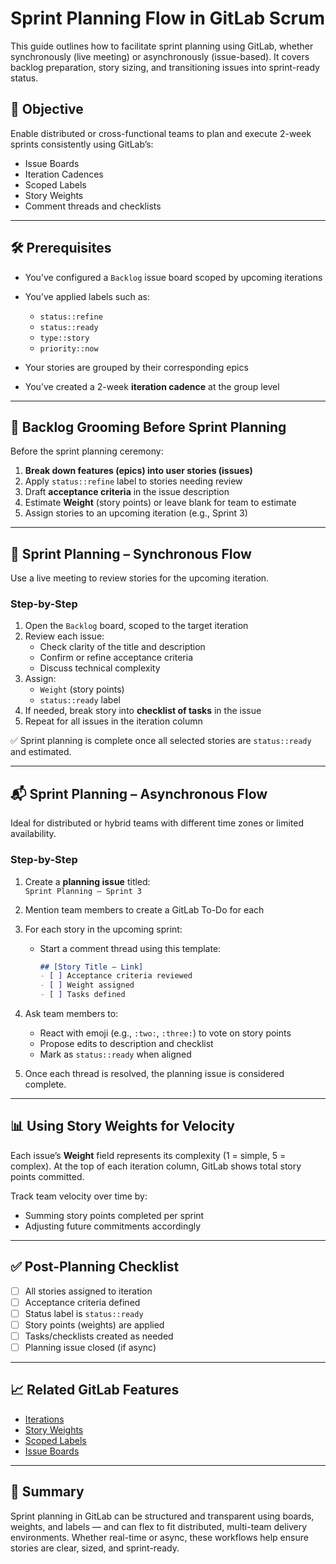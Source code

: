 # Sprint Planning Flow in GitLab Scrum

This guide outlines how to facilitate sprint planning using GitLab, whether synchronously (live meeting) or asynchronously (issue-based). It covers backlog preparation, story sizing, and transitioning issues into sprint-ready status.

## 🎯 Objective

Enable distributed or cross-functional teams to plan and execute 2-week sprints consistently using GitLab’s:

- Issue Boards
- Iteration Cadences
- Scoped Labels
- Story Weights
- Comment threads and checklists

---

## 🛠️ Prerequisites

- You’ve configured a `Backlog` issue board scoped by upcoming iterations
- You’ve applied labels such as:
  - `status::refine`
  - `status::ready`
  - `type::story`
  - `priority::now`

- Your stories are grouped by their corresponding epics
- You’ve created a 2-week **iteration cadence** at the group level

---

## 🧱 Backlog Grooming Before Sprint Planning

Before the sprint planning ceremony:

1. **Break down features (epics) into user stories (issues)**
2. Apply `status::refine` label to stories needing review
3. Draft **acceptance criteria** in the issue description
4. Estimate **Weight** (story points) or leave blank for team to estimate
5. Assign stories to an upcoming iteration (e.g., Sprint 3)

---

## 👥 Sprint Planning – Synchronous Flow

Use a live meeting to review stories for the upcoming iteration.

### Step-by-Step

1. Open the `Backlog` board, scoped to the target iteration
2. Review each issue:
   - Check clarity of the title and description
   - Confirm or refine acceptance criteria
   - Discuss technical complexity
3. Assign:
   - `Weight` (story points)
   - `status::ready` label
4. If needed, break story into **checklist of tasks** in the issue
5. Repeat for all issues in the iteration column

✅ Sprint planning is complete once all selected stories are `status::ready` and estimated.

---

## 📬 Sprint Planning – Asynchronous Flow

Ideal for distributed or hybrid teams with different time zones or limited availability.

### Step-by-Step

1. Create a **planning issue** titled:  
   `Sprint Planning – Sprint 3`

2. Mention team members to create a GitLab To-Do for each

3. For each story in the upcoming sprint:
   - Start a comment thread using this template:
     ```markdown
     ## [Story Title – Link]
     - [ ] Acceptance criteria reviewed
     - [ ] Weight assigned
     - [ ] Tasks defined
     ```

4. Ask team members to:
   - React with emoji (e.g., `:two:`, `:three:`) to vote on story points
   - Propose edits to description and checklist
   - Mark as `status::ready` when aligned

5. Once each thread is resolved, the planning issue is considered complete.

---

## 📊 Using Story Weights for Velocity

Each issue’s **Weight** field represents its complexity (1 = simple, 5 = complex). At the top of each iteration column, GitLab shows total story points committed.

Track team velocity over time by:
- Summing story points completed per sprint
- Adjusting future commitments accordingly

---

## ✅ Post-Planning Checklist

- [ ] All stories assigned to iteration
- [ ] Acceptance criteria defined
- [ ] Status label is `status::ready`
- [ ] Story points (weights) are applied
- [ ] Tasks/checklists created as needed
- [ ] Planning issue closed (if async)

---

## 📈 Related GitLab Features

- [Iterations](https://docs.gitlab.com/ee/user/group/iterations/)
- [Story Weights](https://docs.gitlab.com/ee/user/project/issues/issue_weights.html)
- [Scoped Labels](https://docs.gitlab.com/ee/user/project/labels.html#scoped-labels)
- [Issue Boards](https://docs.gitlab.com/ee/user/project/issue_board.html)

---

## 🧠 Summary

Sprint planning in GitLab can be structured and transparent using boards, weights, and labels — and can flex to fit distributed, multi-team delivery environments. Whether real-time or async, these workflows help ensure stories are clear, sized, and sprint-ready.
